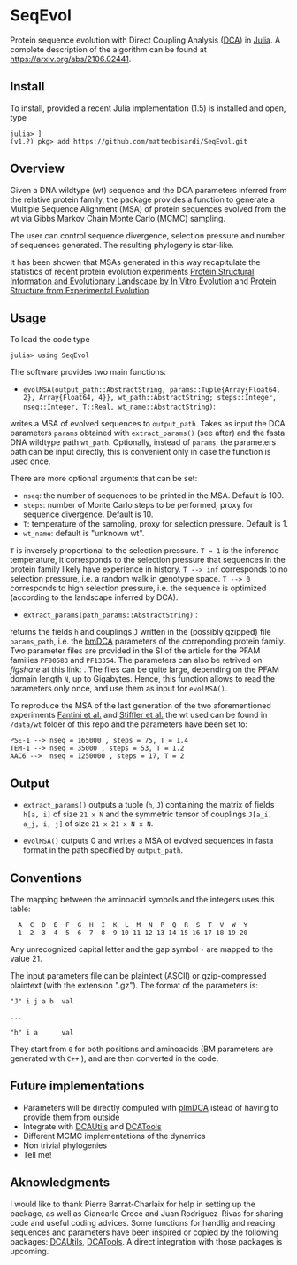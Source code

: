 # SeqEvol
Protein sequence evolution with Direct Coupling Analysis ([DCA](https://en.wikipedia.org/wiki/Direct_coupling_analysis)) in [Julia](http://julialang.org). A complete description of the algorithm can be found at https://arxiv.org/abs/2106.02441. 

Install
-------
To install, provided a recent Julia implementation (1.5) is installed and open, type

```
julia> ]
(v1.?) pkg> add https://github.com/matteobisardi/SeqEvol.git
```

Overview
--------
Given a DNA wildtype (wt) sequence and the DCA parameters inferred from the relative protein family, the package provides a function to generate a Multiple Sequence Alignment (MSA) of protein sequences evolved from the wt via Gibbs Markov Chain Monte Carlo (MCMC) sampling.

The user can control sequence divergence, selection pressure and number of sequences generated. The resulting phylogeny is star-like. 

It has been showen that MSAs generated in this way recapitulate the statistics of recent protein evolution experiments [Protein Structural Information and Evolutionary Landscape by In Vitro Evolution](https://academic.oup.com/mbe/article/37/4/1179/5610534?login=true) and [Protein Structure from Experimental Evolution](https://www.sciencedirect.com/science/article/pii/S2405471219304284).

Usage
-----
To load the code type
```
julia> using SeqEvol
```

The software provides two main functions:

* `evolMSA(output_path::AbstractString, params::Tuple{Array{Float64, 2}, Array{Float64, 4}}, wt_path::AbstractString; steps::Integer, nseq::Integer, T::Real, wt_name::AbstractString)`:

writes a MSA of evolved sequences to `output_path`. Takes as input the DCA parameters `params` obtained with `extract_params()` (see after) and the fasta DNA wildtype path `wt_path`. Optionally, instead of `params`, the parameters path can be input directly, this is convenient only in case the function is used once.

There are more optional arguments that can be set:
* `nseq`: the number of sequences to be printed in the MSA. Default is 100.
* `steps`: number of Monte Carlo steps to be performed, proxy for sequence divergence. Default is 10.
* `T`: temperature of the sampling, proxy for selection pressure. Default is 1.
* `wt_name`: default is "unknown wt".

`T` is inversely proportional to the selection pressure. `T = 1` is the inference temperature, it corresponds to the selection pressure that sequences in the protein family likely have experience in history. `T --> inf` corresponds to no selection pressure, i.e. a random walk in genotype space. `T --> 0` corresponds to high selection pressure, i.e. the sequence is optimized (according to the landscape inferred by DCA).

* `extract_params(path_params::AbstractString)` :

returns the fields `h` and couplings `J` written in the (possibly gzipped) file `params_path`, i.e. the [bmDCA](https://arxiv.org/abs/2109.04105) parameters of the correponding protein family. Two parameter files are provided in the SI of the article for the PFAM families `PF00583` and `PF13354`. The parameters can also be retrived on *figshare* at this link: . The files can be quite large, depending on the PFAM domain length `N`, up to Gigabytes. Hence, this function allows to read the parameters only once, and use them as input for `evolMSA()`.


To reproduce the MSA of the last generation of the two aforementioned experiments
[Fantini et al.](https://academic.oup.com/mbe/article/37/4/1179/5610534?login=true) and [Stiffler et al.](https://www.sciencedirect.com/science/article/pii/S2405471219304284) the wt used can be found in `/data/wt` folder of this repo
and the parameters have been set to:

```
PSE-1 --> nseq = 165000 , steps = 75, T = 1.4
TEM-1 --> nseq = 35000 , steps = 53, T = 1.2
AAC6 -->  nseq = 1250000 , steps = 17, T = 2
```

Output
------
* `extract_params()` outputs a tuple (`h`, `J`) containing the matrix of fields `h[a, i]` of size `21 x N` and the symmetric tensor of couplings `J[a_i, a_j, i, j]` of size `21 x 21 x N x N`.

* `evolMSA()` outputs 0 and writes a MSA of evolved sequences in fasta format in the path specified by `output_path`.

Conventions
-----
The mapping between the aminoacid symbols and the integers uses this table:
```
  A  C  D  E  F  G  H  I  K  L  M  N  P  Q  R  S  T  V  W  Y
  1  2  3  4  5  6  7  8  9 10 11 12 13 14 15 16 17 18 19 20
```
Any unrecognized capital letter and the gap symbol `-` are mapped to the value 21.

The input parameters file can be plaintext (ASCII) or gzip-compressed plaintext (with the extension ".gz").
The format of the parameters is:

```
"J" i j a b  val

...

"h" i a      val
```

They start from `0` for both positions and aminoacids (BM parameters are generated with `C++` ), and are then converted in the code.


Future implementations
----- 
* Parameters will be directly computed with [plmDCA](https://github.com/pagnani/PlmDCA) istead of having to provide them from outside
* Integrate with [DCAUtils](https://github.com/carlobaldassi/DCAUtils.jl.git) and [DCATools](https://github.com/PierreBarrat/DCATools.git)
* Different MCMC implementations of the dynamics
* Non trivial phylogenies
* Tell me!

Aknowledgments
-----
I would like to thank Pierre Barrat-Charlaix for help in setting up the package, as well as Giancarlo Croce and Juan Rodriguez-Rivas for sharing code and useful coding advices. Some functions for handlig and reading sequences and parameters have been inspired or copied by the following packages: [DCAUtils](https://github.com/carlobaldassi/DCAUtils.jl.git), [DCATools](https://github.com/PierreBarrat/DCATools.git). A direct integration with those packages is upcoming. 
